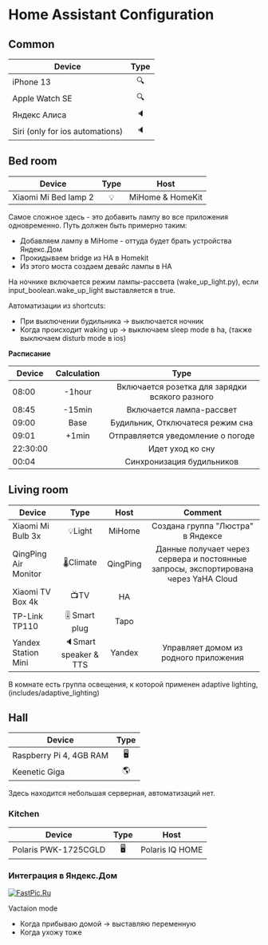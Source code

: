 # Home Assistant Configuration


## Common


| Device                          | Type |
| ------------------------------- | :--: |
| iPhone 13                       |  🔍  |
| Apple Watch SE                  |  🔍  |
| Яндекс Алиса                    |  🔈  |
| Siri (only for ios automations) |  🔈  |




## Bed room

| Device                          | Type | Host |
| ------------------------------- | :--: | :--: |
| Xiaomi Mi Bed lamp 2            |💡| MiHome & HomeKit |

Самое сложное здесь - это добавить лампу во все приложения одновременно. 
Путь должен быть примерно таким: 

* Добавляем лампу в MiHome - оттуда будет брать устройства Яндекс.Дом
* Прокидываем bridge из HA в Homekit
* Из этого моста создаем девайс лампы в HA

На ночнике включается режим лампы-рассвета (wake_up_light.py), если input_boolean.wake_up_light выставляется в true.

Автоматизации из shortcuts:

* При выключении будильника -> выключается ночник
* Когда происходит waking up -> выключаем sleep mode в ha, (также выключаем disturb mode в ios)


__Расписание__

| Device     | Calculation  | Type |
| ------------| :--: | :--: |
| 08:00 | -1hour	| Включается розетка для зарядки всякого разного |
| 08:45	| -15min |Включается лампа-рассвет |
| 09:00	| Base | Будильник, Отключатеся режим сна |
| 09:01	| +1min | Отправляется уведомление о погоде |
| 22:30:00 |  | Идет уход ко сну |
| 00:04  | | Синхронизация будильников |


## Living room


| Device                  | Type | Host | Comment |
| ----------------------- | :--: | :--: | :--: |
| Xiaomi Mi Bulb 3x       |💡Light| MiHome | Создана группа "Люстра" в Яндексе
| QingPing Air Monitor    |🌡Climate| QingPing | Данные получает через сервера и постоянные запросы, экспортирована через YaHA Cloud
| Xiaomi TV Box 4k        |📺TV| HA |
| TP-Link TP110              |🎚 Smart plug| Tapo |
| Yandex Station Mini     |🔈Smart speaker & TTS | Yandex | Управляет домом из родного приложения

В комнате есть группа освещения, к которой применен adaptive lighting, (includes/adaptive_lighting)



## Hall 


| Device                      | Type |
| --------------------------- | :--: |
| Raspberry Pi 4, 4GB RAM     |🖥|
| Keenetic Giga               |🌎|

Здесь находится небольшая серверная, автоматизаций нет.

### Kitchen

| Device                          | Type | Host |
| ------------------------------- | :--: | :--: | 
| Polaris PWK-1725CGLD | 🖥 | Polaris IQ HOME |



### Интеграция в Яндекс.Дом

[![FastPic.Ru](https://i122.fastpic.org/thumb/2023/1105/f8/1f73147a3b447009113a8e04ee9431f8.jpeg)](https://fastpic.org/view/122/2023/1105/1f73147a3b447009113a8e04ee9431f8.jpg.html)


Vactaion mode



* Когда прибываю домой -> выставляю переменную
* Когда ухожу тоже


